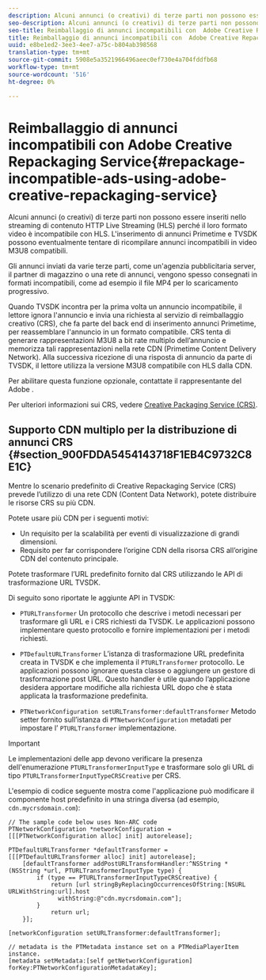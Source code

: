 ```yaml
---
description: Alcuni annunci (o creativi) di terze parti non possono essere inseriti nello streaming di contenuto HTTP Live Streaming (HLS) perché il loro formato video è incompatibile con HLS. L'inserimento di annunci Primetime e TVSDK possono eventualmente tentare di ricompilare annunci incompatibili in video M3U8 compatibili.
seo-description: Alcuni annunci (o creativi) di terze parti non possono essere inseriti nello streaming di contenuto HTTP Live Streaming (HLS) perché il loro formato video è incompatibile con HLS. L'inserimento di annunci Primetime e TVSDK possono eventualmente tentare di ricompilare annunci incompatibili in video M3U8 compatibili.
seo-title: Reimballaggio di annunci incompatibili con  Adobe Creative Repackaging Service
title: Reimballaggio di annunci incompatibili con  Adobe Creative Repackaging Service
uuid: e8be1ed2-3ee3-4ee7-a75c-b804ab398568
translation-type: tm+mt
source-git-commit: 5908e5a3521966496aeec0ef730e4a704fddfb68
workflow-type: tm+mt
source-wordcount: '516'
ht-degree: 0%

---
```



# Reimballaggio di annunci incompatibili con  Adobe Creative Repackaging Service{#repackage-incompatible-ads-using-adobe-creative-repackaging-service}

Alcuni annunci (o creativi) di terze parti non possono essere inseriti nello streaming di contenuto HTTP Live Streaming (HLS) perché il loro formato video è incompatibile con HLS. L&#39;inserimento di annunci Primetime e TVSDK possono eventualmente tentare di ricompilare annunci incompatibili in video M3U8 compatibili.

Gli annunci inviati da varie terze parti, come un&#39;agenzia pubblicitaria server, il partner di magazzino o una rete di annunci, vengono spesso consegnati in formati incompatibili, come ad esempio il file MP4 per lo scaricamento progressivo.

Quando TVSDK incontra per la prima volta un annuncio incompatibile, il lettore ignora l&#39;annuncio e invia una richiesta al servizio di reimballaggio creativo (CRS), che fa parte del back end di inserimento annunci Primetime, per reassemblare l&#39;annuncio in un formato compatibile. CRS tenta di generare rappresentazioni M3U8 a bit rate multiplo dell’annuncio e memorizza tali rappresentazioni nella rete CDN (Primetime Content Delivery Network). Alla successiva ricezione di una risposta di annuncio da parte di TVSDK, il lettore utilizza la versione M3U8 compatibile con HLS dalla CDN.

Per abilitare questa funzione opzionale, contattate il rappresentante del Adobe .

Per ulteriori informazioni sui CRS, vedere [Creative Packaging Service (CRS)](https://helpx.adobe.com/content/dam/help/en/primetime/guides/crs.pdf).

## Supporto CDN multiplo per la distribuzione di annunci CRS {#section_900FDDA5454143718F1EB4C9732C8E1C}

Mentre lo scenario predefinito di Creative Repackaging Service (CRS) prevede l’utilizzo di una rete CDN (Content Data Network), potete distribuire le risorse CRS su più CDN.

Potete usare più CDN per i seguenti motivi:

* Un requisito per la scalabilità per eventi di visualizzazione di grandi dimensioni.
* Requisito per far corrispondere l’origine CDN della risorsa CRS all’origine CDN del contenuto principale.

Potete trasformare l’URL predefinito fornito dal CRS utilizzando le API di trasformazione URL TVSDK.

Di seguito sono riportate le aggiunte API in TVSDK:

* `PTURLTransformer` Un protocollo che descrive i metodi necessari per trasformare gli URL e i CRS richiesti da TVSDK. Le applicazioni possono implementare questo protocollo e fornire implementazioni per i metodi richiesti.

* `PTDefaultURLTransformer` L’istanza di trasformazione URL predefinita creata in TVSDK e che implementa il  `PTURLTransformer` protocollo. Le applicazioni possono ignorare questa classe o aggiungere un gestore di trasformazione post URL. Questo handler è utile quando l’applicazione desidera apportare modifiche alla richiesta URL dopo che è stata applicata la trasformazione predefinita.

* `PTNetworkConfiguration setURLTransformer:defaultTransformer` Metodo setter fornito sull’istanza di  `PTNetworkConfiguration` metadati per impostare l’ `PTURLTransformer` implementazione.

>[!IMPORTANT]
>
>Le implementazioni delle app devono verificare la presenza dell&#39;enumerazione `PTURLTransformerInputType` e trasformare solo gli URL di tipo `PTURLTransformerInputTypeCRSCreative` per CRS.

L&#39;esempio di codice seguente mostra come l&#39;applicazione può modificare il componente host predefinito in una stringa diversa (ad esempio, `cdn.mycrsdomain.com`):

```
// The sample code below uses Non-ARC code 
PTNetworkConfiguration *networkConfiguration = [[[PTNetworkConfiguration alloc] init] autorelease]; 
   
PTDefaultURLTransformer *defaultTransformer = [[[PTDefaultURLTransformer alloc] init] autorelease]; 
    [defaultTransformer addPostURLTransformHandler:^NSString *(NSString *url, PTURLTransformerInputType type) { 
        if (type == PTURLTransformerInputTypeCRSCreative) { 
            return [url stringByReplacingOccurrencesOfString:[NSURL URLWithString:url].host  
              withString:@"cdn.mycrsdomain.com"]; 
        } 
            return url; 
    }]; 
  
[networkConfiguration setURLTransformer:defaultTransformer]; 
   
// metadata is the PTMetadata instance set on a PTMediaPlayerItem instance. 
[metadata setMetadata:[self getNetworkConfiguration] forKey:PTNetworkConfigurationMetadataKey];
```

